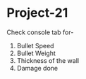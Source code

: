 # Project-21

Check console tab for- 
1. Bullet Speed
2. Bullet Weight
3. Thickness of the wall
4. Damage done

